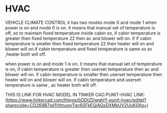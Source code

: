 # HVAC
VEHICLE CLIMATE CONTROL
it has two modes mode 0 and mode 1
when power is on and mode 0 is on. it means that manual set of temperature is off, so to maintain fixed temperature inside cabin
so, if cabin temperature is greater then fixed temperature 22 then ac and blower will on. if if cabin temperature is smaller then fixed temperature 22 then heater will on and blower will on.if cabin temperature and fixed temperature is same so ac ,heater both will off.

when power is on and mode 1 is on. it means that manual set of temperature is on, if cabin temperature is greater then userset temperature  then ac and blower will on. if cabin temperature is smaller then userset temperature then heater will on and blower will on.
if cabin temperature and userset temperature is same , ac heater both will off.

THIS IS LINK FOR HVAC MODEL IN TINKER CAD.PUNIT-HVAC
LINK:(https://www.tinkercad.com/things/bDDtZDwghlY-punit-hvac/editel?sharecode=CD269B7wl1VttnugyTgc6SFkEQiAQxDXMkUV2UuK0Xg=)




